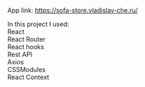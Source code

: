 App link: https://sofa-store.vladislav-che.ru/

In this project I used:  
React  
React Router  
React hooks  
Rest API  
Axios  
CSSModules  
React Context
